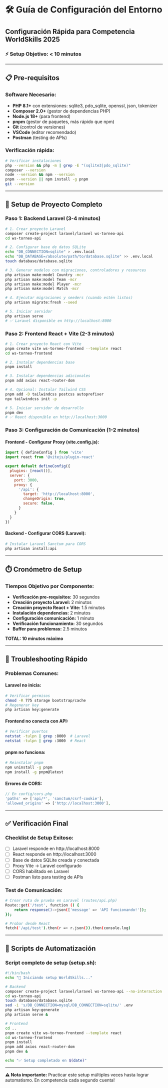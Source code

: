 # 🛠️ Guía de Configuración del Entorno

## Configuración Rápida para Competencia WorldSkills 2025

### ⚡ Setup Objetivo: < 10 minutos

---

## 📋 Pre-requisitos

### Software Necesario:
- **PHP 8.1+** con extensiones: sqlite3, pdo_sqlite, openssl, json, tokenizer
- **Composer 2.0+** (gestor de dependencias PHP)
- **Node.js 18+** (para frontend)
- **pnpm** (gestor de paquetes, más rápido que npm)
- **Git** (control de versiones)
- **VSCode** (editor recomendado)
- **Postman** (testing de APIs)

### Verificación rápida:
```bash
# Verificar instalaciones
php --version && php -m | grep -E "(sqlite3|pdo_sqlite)"
composer --version
node --version && npm --version
pnpm --version || npm install -g pnpm
git --version
```

---

## 🚀 Setup de Proyecto Completo

### Paso 1: Backend Laravel (3-4 minutos)

```bash
# 1. Crear proyecto Laravel
composer create-project laravel/laravel ws-torneo-api
cd ws-torneo-api

# 2. Configurar base de datos SQLite
echo "DB_CONNECTION=sqlite" > .env.local
echo "DB_DATABASE=/absolute/path/to/database.sqlite" >> .env.local
touch database/database.sqlite

# 3. Generar modelos con migraciones, controladores y resources
php artisan make:model Country -mcr
php artisan make:model Team -mcr  
php artisan make:model Player -mcr
php artisan make:model Match -mcr

# 4. Ejecutar migraciones y seeders (cuando estén listos)
php artisan migrate:fresh --seed

# 5. Iniciar servidor
php artisan serve
# ✅ Laravel disponible en http://localhost:8000
```

### Paso 2: Frontend React + Vite (2-3 minutos)

```bash
# 1. Crear proyecto React con Vite
pnpm create vite ws-torneo-frontend --template react
cd ws-torneo-frontend

# 2. Instalar dependencias base
pnpm install

# 3. Instalar dependencias adicionales
pnpm add axios react-router-dom

# 4. Opcional: Instalar Tailwind CSS
pnpm add -D tailwindcss postcss autoprefixer
npx tailwindcss init -p

# 5. Iniciar servidor de desarrollo  
pnpm dev
# ✅ React disponible en http://localhost:3000
```

### Paso 3: Configuración de Comunicación (1-2 minutos)

#### Frontend - Configurar Proxy (vite.config.js):
```js
import { defineConfig } from 'vite'
import react from '@vitejs/plugin-react'

export default defineConfig({
  plugins: [react()],
  server: {
    port: 3000,
    proxy: {
      '/api': {
        target: 'http://localhost:8000',
        changeOrigin: true,
        secure: false,
      }
    }
  }
})
```

#### Backend - Configurar CORS (Laravel):
```bash
# Instalar Laravel Sanctum para CORS
php artisan install:api
```

---

## ⏱️ Cronómetro de Setup

### Tiempos Objetivo por Componente:
- **Verificación pre-requisitos:** 30 segundos
- **Creación proyecto Laravel:** 2 minutos
- **Creación proyecto React + Vite:** 1.5 minutos
- **Instalación dependencias:** 2 minutos
- **Configuración comunicación:** 1 minuto
- **Verificación funcionamiento:** 30 segundos
- **Buffer para problemas:** 2.5 minutos

**TOTAL: 10 minutos máximo**

---

## 🔧 Troubleshooting Rápido

### Problemas Comunes:

#### Laravel no inicia:
```bash
# Verificar permisos
chmod -R 775 storage bootstrap/cache
# Regenerar key
php artisan key:generate
```

#### Frontend no conecta con API:
```bash
# Verificar puertos
netstat -tulpn | grep :8000  # Laravel
netstat -tulpn | grep :3000  # React
```

#### pnpm no funciona:
```bash
# Reinstalar pnpm
npm uninstall -g pnpm
npm install -g pnpm@latest
```

#### Errores de CORS:
```php
// En config/cors.php
'paths' => ['api/*', 'sanctum/csrf-cookie'],
'allowed_origins' => ['http://localhost:3000'],
```

---

## ✅ Verificación Final

### Checklist de Setup Exitoso:
- [ ] Laravel responde en http://localhost:8000
- [ ] React responde en http://localhost:3000  
- [ ] Base de datos SQLite creada y conectada
- [ ] Proxy Vite → Laravel configurado
- [ ] CORS habilitado en Laravel
- [ ] Postman listo para testing de APIs

### Test de Comunicación:
```bash
# Crear ruta de prueba en Laravel (routes/api.php)
Route::get('/test', function () {
    return response()->json(['message' => 'API funcionando!']);
});

# Probar desde React
fetch('/api/test').then(r => r.json()).then(console.log)
```

---

## 📝 Scripts de Automatización

### Script completo de setup (setup.sh):
```bash
#!/bin/bash
echo "🚀 Iniciando setup WorldSkills..."

# Backend
composer create-project laravel/laravel ws-torneo-api --no-interaction
cd ws-torneo-api
touch database/database.sqlite
sed -i 's/DB_CONNECTION=mysql/DB_CONNECTION=sqlite/' .env
php artisan key:generate
php artisan serve &

# Frontend  
cd ..
pnpm create vite ws-torneo-frontend --template react
cd ws-torneo-frontend
pnpm install
pnpm add axios react-router-dom
pnpm dev &

echo "✅ Setup completado en $(date)"
```

---

**⚠️ Nota importante:** Practicar este setup múltiples veces hasta lograr automatismo. En competencia cada segundo cuenta!
